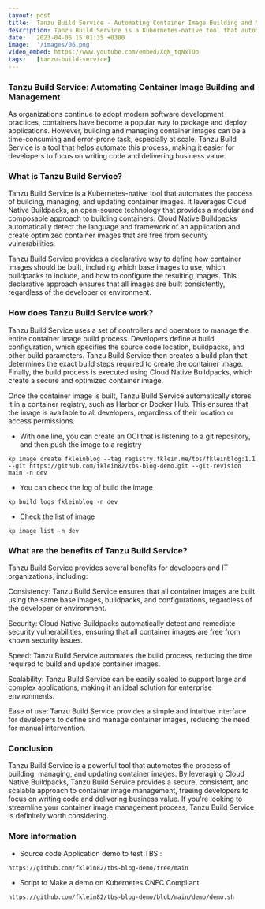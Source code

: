 ```yaml
---
layout: post
title:  Tanzu Build Service - Automating Container Image Building and Management
description: Tanzu Build Service is a Kubernetes-native tool that automates the process of building, managing, and updating container images. How do I use TBS?
date:   2023-04-06 15:01:35 +0300
image:  '/images/06.png'
video_embed: https://www.youtube.com/embed/XqN_tqNxTOo
tags:   [tanzu-build-service]
---
```


### Tanzu Build Service: Automating Container Image Building and Management

As organizations continue to adopt modern software development practices, containers have become a popular way to package and deploy applications. However, building and managing container images can be a time-consuming and error-prone task, especially at scale. Tanzu Build Service is a tool that helps automate this process, making it easier for developers to focus on writing code and delivering business value.

### What is Tanzu Build Service?

Tanzu Build Service is a Kubernetes-native tool that automates the process of building, managing, and updating container images. It leverages Cloud Native Buildpacks, an open-source technology that provides a modular and composable approach to building containers. Cloud Native Buildpacks automatically detect the language and framework of an application and create optimized container images that are free from security vulnerabilities.

Tanzu Build Service provides a declarative way to define how container images should be built, including which base images to use, which buildpacks to include, and how to configure the resulting images. This declarative approach ensures that all images are built consistently, regardless of the developer or environment.

### How does Tanzu Build Service work?

Tanzu Build Service uses a set of controllers and operators to manage the entire container image build process. Developers define a build configuration, which specifies the source code location, buildpacks, and other build parameters. Tanzu Build Service then creates a build plan that determines the exact build steps required to create the container image. Finally, the build process is executed using Cloud Native Buildpacks, which create a secure and optimized container image.

Once the container image is built, Tanzu Build Service automatically stores it in a container registry, such as Harbor or Docker Hub. This ensures that the image is available to all developers, regardless of their location or access permissions.

- With one line, you can create an OCI that is listening to a git repository, and then push the image to a registry

~~~
kp image create fkleinblog --tag registry.fklein.me/tbs/fkleinblog:1.1 --git https://github.com/fklein82/tbs-blog-demo.git --git-revision main -n dev
~~~

- You can check the log of build the image

~~~
kp build logs fkleinblog -n dev
~~~

- Check the list of image

~~~
kp image list -n dev
~~~

### What are the benefits of Tanzu Build Service?

Tanzu Build Service provides several benefits for developers and IT organizations, including:

Consistency: Tanzu Build Service ensures that all container images are built using the same base images, buildpacks, and configurations, regardless of the developer or environment.

Security: Cloud Native Buildpacks automatically detect and remediate security vulnerabilities, ensuring that all container images are free from known security issues.

Speed: Tanzu Build Service automates the build process, reducing the time required to build and update container images.

Scalability: Tanzu Build Service can be easily scaled to support large and complex applications, making it an ideal solution for enterprise environments.

Ease of use: Tanzu Build Service provides a simple and intuitive interface for developers to define and manage container images, reducing the need for manual intervention.

### Conclusion

Tanzu Build Service is a powerful tool that automates the process of building, managing, and updating container images. By leveraging Cloud Native Buildpacks, Tanzu Build Service provides a secure, consistent, and scalable approach to container image management, freeing developers to focus on writing code and delivering business value. If you're looking to streamline your container image management process, Tanzu Build Service is definitely worth considering.

### More information


- Source code Application demo to test TBS : 

~~~
https://github.com/fklein82/tbs-blog-demo/tree/main
~~~

- Script to Make a demo on Kubernetes CNFC Compliant

~~~
https://github.com/fklein82/tbs-blog-demo/blob/main/demo/demo.sh
~~~